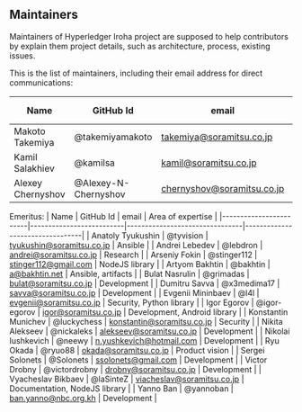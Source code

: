 ## Maintainers

Maintainers of Hyperledger Iroha project
are supposed to help contributors by explain them project details,
such as architecture, process, existing issues.

This is the list of maintainers, including their email address for direct communications:

|          Name          |     GitHub Id            |               email            |         Area of expertise       |
|------------------------|--------------------------|--------------------------------|---------------------------------|
| Makoto Takemiya        | @takemiyamakoto          | takemiya@soramitsu.co.jp       | Product vision                  |
| Kamil Salakhiev        | @kamilsa                 | kamil@soramitsu.co.jp          | Development                     |
| Alexey Chernyshov      | @Alexey-N-Chernyshov     | chernyshov@soramitsu.co.jp     | Development                     |

Emeritus:
|          Name          |     GitHub Id            |               email            |         Area of expertise       |
|------------------------|--------------------------|--------------------------------|---------------------------------|
| Anatoly Tyukushin      | @tyvision                | tyukushin@soramitsu.co.jp      | Ansible                         |
| Andrei Lebedev         | @lebdron                 | andrei@soramitsu.co.jp         | Research                        |
| Arseniy Fokin          | @stinger112              | stinger112@gmail.com           | NodeJS library                  |
| Artyom Bakhtin         | @bakhtin                 | a@bakhtin.net                  | Ansible, artifacts              |
| Bulat Nasrulin         | @grimadas                | bulat@soramitsu.co.jp          | Development                     |
| Dumitru Savva          | @x3medima17              | savva@soramitsu.co.jp          | Development                     |
| Evgenii Mininbaev      | @l4l                     | evgenii@soramitsu.co.jp        | Security, Python library        |
| Igor Egorov            | @igor-egorov             | igor@soramitsu.co.jp           | Development, Android library    |
| Konstantin Munichev    | @luckychess              | konstantin@soramitsu.co.jp     | Security                        |
| Nikita Alekseev        | @nickaleks               | alekseev@soramitsu.co.jp       | Development                     |
| Nikolai Iushkevich     | @neewy                   | n.yushkevich@hotmail.com       | Development                     |
| Ryu Okada              | @ryuo88                  | okada@soramitsu.co.jp          | Product vision                  |
| Sergei Solonets        | @Solonets                | ssolonets@gmail.com            | Development                     |
| Victor Drobny          | @victordrobny            | drobny@soramitsu.co.jp         | Development                     |
| Vyacheslav Bikbaev     | @laSinteZ                | viacheslav@soramitsu.co.jp     | Documentation, NodeJS library   |
| Yanno Ban              | @yannoban                | ban.yanno@nbc.org.kh           | Development                     |
